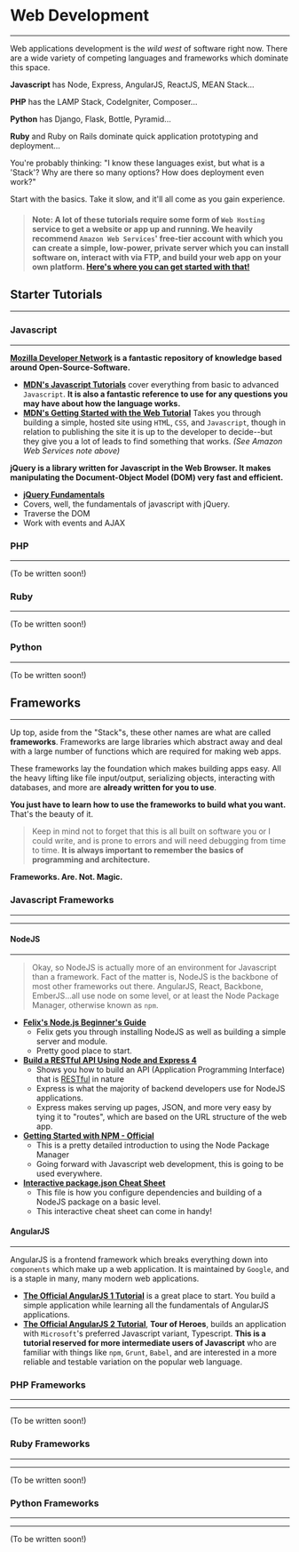 # Web Development
--------

Web applications development is the _wild west_ of software right now.
There are a wide variety of competing languages and frameworks which dominate this space.

**Javascript** has Node, Express, AngularJS, ReactJS, MEAN Stack...

**PHP** has the LAMP Stack, CodeIgniter, Composer...

**Python** has Django, Flask, Bottle, Pyramid...

**Ruby** and Ruby on Rails dominate quick application prototyping and deployment...

You're probably thinking: "I know these languages exist, but what is a 'Stack'? Why are there so many options? How does deployment even work?"

Start with the basics. Take it slow, and it'll all come as you gain experience.

> #### Note: A lot of these tutorials require some form of `Web Hosting` service to get a website or app up and running. We heavily recommend `Amazon Web Services`' **free-tier** account with which you can create a simple, low-power, private server which you can install software on, interact with via FTP, and build your web app on your own platform. **[Here's where you can get started with that!](https://aws.amazon.com/start-now/)**

## Starter Tutorials
--------

### Javascript
--------

**[Mozilla Developer Network](https://developer.mozilla.org/en-US/) is a fantastic repository of knowledge based around Open-Source-Software.**

* **[MDN's Javascript Tutorials](https://developer.mozilla.org/en-US/docs/Web/JavaScript)** cover everything from basic to advanced `Javascript`. **It is also a fantastic reference to use for any questions you may have about how the language works.**
* **[MDN's Getting Started with the Web Tutorial](https://developer.mozilla.org/en-US/docs/Learn/Getting_started_with_the_web)** Takes you through building a simple, hosted site using `HTM`L, `CSS`, and `Javascript`, though in relation to publishing the site it is up to the developer to decide--but they give you a lot of leads to find something that works. _(See Amazon Web Services note above)_

**jQuery is a library written for Javascript in the Web Browser. It makes manipulating the Document-Object Model (DOM) very fast and efficient.**

* **[jQuery Fundamentals](http://jqfundamentals.com/)**
 * Covers, well, the fundamentals of javascript with jQuery.
 * Traverse the DOM
 * Work with events and AJAX

### PHP
--------
(To be written soon!)


### Ruby
--------
(To be written soon!)


### Python
--------
(To be written soon!)



## Frameworks
--------

Up top, aside from the "Stack"s, these other names are what are called **frameworks**. Frameworks are large libraries which abstract away and deal with a large number of functions which are required for making web apps.

These frameworks lay the foundation which makes building apps easy. All the heavy lifting like file input/output, serializing objects, interacting with databases, and more are **already written for you to use**.

**You just have to learn how to use the frameworks to build what you want.** That's the beauty of it.

> Keep in mind not to forget that this is all built on software you or I could write, and is prone to errors and will need debugging from time to time. **It is always important to remember the basics of programming and architecture.**

**Frameworks. Are. Not. Magic.**

### Javascript Frameworks
--------

-------

#### NodeJS
--------
> Okay, so NodeJS is actually more of an environment for Javascript than a framework. Fact of the matter is, NodeJS is the backbone of most other frameworks out there. AngularJS, React, Backbone, EmberJS...all use node on some level, or at least the Node Package Manager, otherwise known as `npm`.

* **[Felix's Node.js Beginner's Guide](http://nodeguide.com/beginner.html)**
  * Felix gets you through installing NodeJS as well as building a simple server and module.
  * Pretty good place to start.
* **[Build a RESTful API Using Node and Express 4](https://scotch.io/tutorials/build-a-restful-api-using-node-and-express-4)**
  * Shows you how to build an  API (Application Programming Interface) that is [RESTful](http://stackoverflow.com/questions/671118/what-exactly-is-restful-programming) in nature
  * Express is what the majority of backend developers use for NodeJS applications.
  * Express makes serving up pages, JSON, and more very easy by tying it to "routes", which are based on the URL structure of the web app.
* **[Getting Started with NPM - Official](https://docs.npmjs.com/getting-started/what-is-npm)**
  * This is a pretty detailed introduction to using the Node Package Manager
  * Going forward with Javascript web development, this is going to be used everywhere.
* **[Interactive package.json Cheat Sheet](http://browsenpm.org/package.json)**
  * This file is how you configure dependencies and building of a NodeJS package on a basic level.
  * This interactive cheat sheet can come in handy!

#### AngularJS
--------
AngularJS is a frontend framework which breaks everything down into `components` which make up a web application. It is maintained by `Google`, and is a staple in many, many modern web applications.

* **[The Official AngularJS 1 Tutorial](https://docs.angularjs.org/tutorial)** is a great place to start. You build a simple application while learning all the fundamentals of AngularJS applications.
* **[The Official AngularJS 2 Tutorial](https://angular.io/docs/ts/latest/tutorial/index.html)**, **Tour of Heroes**, builds an application with `Microsoft`'s preferred Javascript variant, Typescript. **This is a tutorial reserved for more intermediate users of Javascript** who are familiar with things like `npm`, `Grunt`, `Babel`, and are interested in a more reliable and testable variation on the popular web language.


### PHP Frameworks
--------

--------
(To be written soon!)


### Ruby Frameworks
--------

--------
(To be written soon!)


### Python Frameworks
--------

--------
(To be written soon!)
